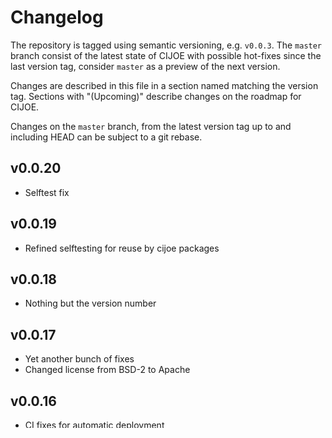 # Changelog

The repository is tagged using semantic versioning, e.g. `v0.0.3`. The `master`
branch consist of the latest state of CIJOE with possible hot-fixes since
the last version tag, consider `master` as a preview of the next version.

Changes are described in this file in a section named matching the version tag.
Sections with "(Upcoming)" describe changes on the roadmap for CIJOE.

Changes on the `master` branch, from the latest version tag up to and including
HEAD can be subject to a git rebase.

## v0.0.20

* Selftest fix

## v0.0.19

* Refined selftesting for reuse by cijoe packages

## v0.0.18

* Nothing but the version number

## v0.0.17

* Yet another bunch of fixes
* Changed license from BSD-2 to Apache

## v0.0.16

* CI fixes for automatic deployment

## v0.0.15

* Bunch of Python 3 and style fixes
* Deprecated pblk-hooks for specific params

## v0.0.14

* `cij_reporter`: fixed rendering of elapsed wall-clock
* Updated qemu module to match new 'qemu' with OCSSD support in 'qemu-img'

## v0.0.13

* A myriad of cleanup and fixes

* Deprecated Python Libraries
  - nvm.py incomplete Python interface for liblightnvm using CLI
  - spdk.py testcases implemented for liblightnvm in Python, this is handled
    better by the liblightnvm testcases themselves, hence deprecated

## v0.0.12

* Bumped version number
* Added 'clean' to release-script

## v0.0.11

* Added option to define testcases "inline" in testplan
  - It used to rely on a specific testsuite file
  - It now uses inline, when it is defined, testsuite otherwise
* Added testplan/testsuite alias
  - To be used for briefly describing how a set of testcases relates to the
    testplan
* Expanded usage examples
* Fixes to environment sourcing and lnvm module
* Fixed prefix to interactive shell

## v0.0.5

## Test-Runner

* Changed `cij_runner` arguments to positional

## Example environment definitions

* Expanded declarations of reference environment

## v0.0.4

Added this CHANGELOG, a bunch of style fixes and a couple of logic fixes, and
some functionality changes.

# Shell Modules

* Renamed `get_fib_range` to `cij::get_fib_range`
* `get_exp_2_range` to `cij::get_exp_2_range`
* vdbench: prefixed vars with `VDBENCH_`

# Tools

Changed `cij_reporter` it now takes the output path as positional argument
instead of optional named argument. E.g.:

```bash
# How it was
cij_reporter --output /path/to/output

# How it is now
cij_reporter /path/to/output
```
